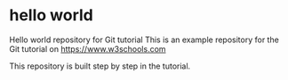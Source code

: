 # hello world
Hello world repository for Git tutorial
This is an example repository for the Git tutorial on https://www.w3schools.com

This repository is built step by step in the tutorial.
